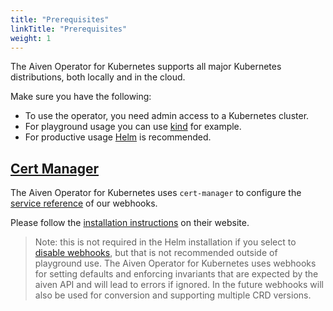 ```yaml
---
title: "Prerequisites"
linkTitle: "Prerequisites"
weight: 1
---
```


The Aiven Operator for Kubernetes supports all major Kubernetes distributions, both locally and in the cloud.

Make sure you have the following:

- To use the operator, you need admin access to a Kubernetes cluster.
- For playground usage you can use [kind](https://kind.sigs.k8s.io/) for example.
- For productive usage [Helm](https://helm.sh) is recommended.

## [Cert Manager](https://cert-manager.io/)

The Aiven Operator for Kubernetes uses `cert-manager` to configure the [service reference](https://kubernetes.io/docs/reference/access-authn-authz/extensible-admission-controllers/#service-reference) of our webhooks.

Please follow the [installation instructions](https://cert-manager.io/docs/installation/helm/) on their website.

> Note: this is not required in the Helm installation if you select to [disable webhooks](../helm/_index.md), but that is not recommended outside of playground use. The Aiven Operator for Kubernetes uses webhooks for setting defaults and enforcing invariants that are expected by the aiven API and will lead to errors if ignored. In the future webhooks will also be used for conversion and supporting multiple CRD versions.

